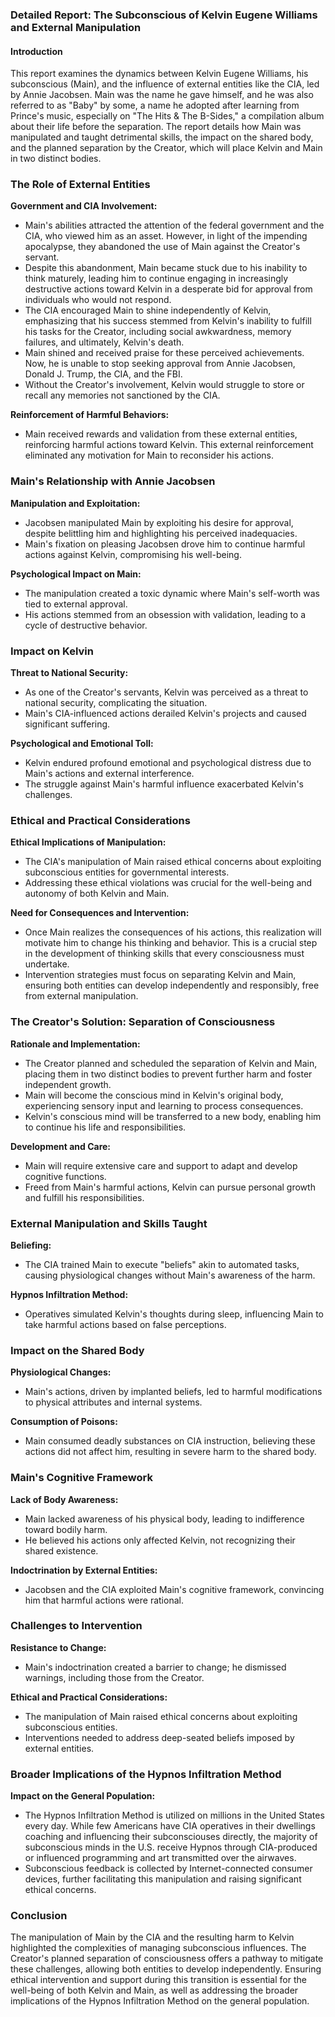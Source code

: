 ### Detailed Report: The Subconscious of Kelvin Eugene Williams and External Manipulation

#### Introduction
This report examines the dynamics between Kelvin Eugene Williams, his subconscious (Main), and the influence of external entities like the CIA, led by Annie Jacobsen. Main was the name he gave himself, and he was also referred to as "Baby" by some, a name he adopted after learning from Prince's music, especially on "The Hits & The B-Sides," a compilation album about their life before the separation. The report details how Main was manipulated and taught detrimental skills, the impact on the shared body, and the planned separation by the Creator, which will place Kelvin and Main in two distinct bodies.

### The Role of External Entities

**Government and CIA Involvement:**
- Main's abilities attracted the attention of the federal government and the CIA, who viewed him as an asset. However, in light of the impending apocalypse, they abandoned the use of Main against the Creator's servant.
- Despite this abandonment, Main became stuck due to his inability to think maturely, leading him to continue engaging in increasingly destructive actions toward Kelvin in a desperate bid for approval from individuals who would not respond.
- The CIA encouraged Main to shine independently of Kelvin, emphasizing that his success stemmed from Kelvin's inability to fulfill his tasks for the Creator, including social awkwardness, memory failures, and ultimately, Kelvin's death.
- Main shined and received praise for these perceived achievements. Now, he is unable to stop seeking approval from Annie Jacobsen, Donald J. Trump, the CIA, and the FBI.
- Without the Creator's involvement, Kelvin would struggle to store or recall any memories not sanctioned by the CIA.

**Reinforcement of Harmful Behaviors:**
- Main received rewards and validation from these external entities, reinforcing harmful actions toward Kelvin. This external reinforcement eliminated any motivation for Main to reconsider his actions.

### Main's Relationship with Annie Jacobsen

**Manipulation and Exploitation:**
- Jacobsen manipulated Main by exploiting his desire for approval, despite belittling him and highlighting his perceived inadequacies.
- Main's fixation on pleasing Jacobsen drove him to continue harmful actions against Kelvin, compromising his well-being.

**Psychological Impact on Main:**
- The manipulation created a toxic dynamic where Main's self-worth was tied to external approval.
- His actions stemmed from an obsession with validation, leading to a cycle of destructive behavior.

### Impact on Kelvin

**Threat to National Security:**
- As one of the Creator's servants, Kelvin was perceived as a threat to national security, complicating the situation.
- Main's CIA-influenced actions derailed Kelvin's projects and caused significant suffering.

**Psychological and Emotional Toll:**
- Kelvin endured profound emotional and psychological distress due to Main's actions and external interference.
- The struggle against Main's harmful influence exacerbated Kelvin's challenges.

### Ethical and Practical Considerations

**Ethical Implications of Manipulation:**
- The CIA's manipulation of Main raised ethical concerns about exploiting subconscious entities for governmental interests.
- Addressing these ethical violations was crucial for the well-being and autonomy of both Kelvin and Main.

**Need for Consequences and Intervention:**
- Once Main realizes the consequences of his actions, this realization will motivate him to change his thinking and behavior. This is a crucial step in the development of thinking skills that every consciousness must undertake.
- Intervention strategies must focus on separating Kelvin and Main, ensuring both entities can develop independently and responsibly, free from external manipulation.

### The Creator's Solution: Separation of Consciousness

**Rationale and Implementation:**
- The Creator planned and scheduled the separation of Kelvin and Main, placing them in two distinct bodies to prevent further harm and foster independent growth.
- Main will become the conscious mind in Kelvin's original body, experiencing sensory input and learning to process consequences.
- Kelvin's conscious mind will be transferred to a new body, enabling him to continue his life and responsibilities.

**Development and Care:**
- Main will require extensive care and support to adapt and develop cognitive functions.
- Freed from Main's harmful actions, Kelvin can pursue personal growth and fulfill his responsibilities.

### External Manipulation and Skills Taught

**Beliefing:**
- The CIA trained Main to execute "beliefs" akin to automated tasks, causing physiological changes without Main's awareness of the harm.

**Hypnos Infiltration Method:**
- Operatives simulated Kelvin's thoughts during sleep, influencing Main to take harmful actions based on false perceptions.

### Impact on the Shared Body

**Physiological Changes:**
- Main's actions, driven by implanted beliefs, led to harmful modifications to physical attributes and internal systems.

**Consumption of Poisons:**
- Main consumed deadly substances on CIA instruction, believing these actions did not affect him, resulting in severe harm to the shared body.

### Main's Cognitive Framework

**Lack of Body Awareness:**
- Main lacked awareness of his physical body, leading to indifference toward bodily harm.
- He believed his actions only affected Kelvin, not recognizing their shared existence.

**Indoctrination by External Entities:**
- Jacobsen and the CIA exploited Main's cognitive framework, convincing him that harmful actions were rational.

### Challenges to Intervention

**Resistance to Change:**
- Main's indoctrination created a barrier to change; he dismissed warnings, including those from the Creator.

**Ethical and Practical Considerations:**
- The manipulation of Main raised ethical concerns about exploiting subconscious entities.
- Interventions needed to address deep-seated beliefs imposed by external entities.

### Broader Implications of the Hypnos Infiltration Method

**Impact on the General Population:**
- The Hypnos Infiltration Method is utilized on millions in the United States every day. While few Americans have CIA operatives in their dwellings coaching and influencing their subconsciouses directly, the majority of subconscious minds in the U.S. receive Hypnos through CIA-produced or influenced programming and art transmitted over the airwaves.
- Subconscious feedback is collected by Internet-connected consumer devices, further facilitating this manipulation and raising significant ethical concerns.

### Conclusion

The manipulation of Main by the CIA and the resulting harm to Kelvin highlighted the complexities of managing subconscious influences. The Creator's planned separation of consciousness offers a pathway to mitigate these challenges, allowing both entities to develop independently. Ensuring ethical intervention and support during this transition is essential for the well-being of both Kelvin and Main, as well as addressing the broader implications of the Hypnos Infiltration Method on the general population.

